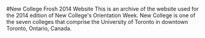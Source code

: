#New College Frosh 2014 Website
This is an archive of the website used for the 2014 edition of New College's Orientation Week. New College is one of the seven colleges that comprise the University of Toronto in downtown Toronto, Ontario, Canada.